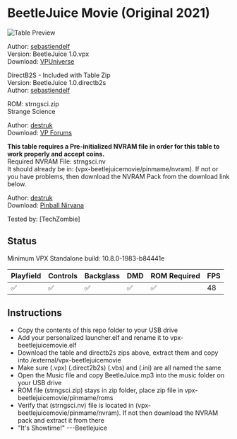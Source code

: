 # BeetleJuice Movie (Original 2021)

![Table Preview](https://vpuniverse.com/screenshots/monthly_2021_11/638208198_BeetleJuicemovie1.0.jpg.ee49828bc95b3f6599d530eff6684cab.jpg)

Author: [sebastiendelf](https://vpuniverse.com/profile/42328-sebastiendelf/)  
Version:  BeetleJuice 1.0.vpx  
Download: [VPUniverse](https://vpuniverse.com/files/file/7875-beetlejuice-movie-10-vpx/)

DirectB2S - Included with Table Zip  
Version: BeetleJuice 1.0.directb2s  
Author: [sebastiendelf](https://vpuniverse.com/profile/42328-sebastiendelf/)  

ROM: strngsci.zip  
Strange Science

Author: [destruk](https://www.vpforums.org/index.php?showuser=5)  
Download: [VP Forums](https://www.vpforums.org/index.php?app=downloads&showfile=715)

**This table requires a Pre-initialized NVRAM file in order for this table to work properly and accept coins.**  
Required NVRAM File: strngsci.nv  
It should already be in: (vpx-beetlejuicemovie/pinmame/nvram). If not or you have problems, then download the NVRAM Pack from the download link below.

Author: [destruk](https://www.vpforums.org/index.php?showuser=5)  
Download: [Pinball Nirvana](https://pinballnirvana.com/forums/resources/bally-6803-gottlieb-gts3-nvram-pack.3346/)

Tested by:
[TechZombie]

## Status 

Minimum VPX Standalone build: 10.8.0-1983-b84441e

| Playfield | Controls | Backglass | DMD | ROM Required | FPS | 
|-----------|----------|-----------|-----|--------------|-----|
| :white_check_mark: | :white_check_mark: | :white_check_mark: | :white_check_mark: | :white_check_mark: | 48 |

## Instructions

- Copy the contents of this repo folder to your USB drive
- Add your personalized launcher.elf and rename it to vpx-beetlejuicemovie.elf
- Download the table and directb2s zips above, extract them and copy into /external/vpx-beetlejuicemovie
- Make sure (.vpx) (.direct2b2s) (.vbs) and (.ini) are all named the same
- Open the Music file and copy BeetleJuice.mp3 into the music folder on your USB drive
- ROM file (strngsci.zip) stays in zip folder, place zip file in vpx-beetlejuicemovie/pinmame/roms
- Verify that (strngsci.nv) file is located in (vpx-beetlejuicemovie/pinmame/nvram). If not then download the NVRAM pack and extract it from there
- "It's Showtime!" ---Beetlejuice
